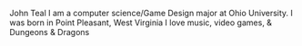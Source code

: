 John
Teal
I am a computer science/Game Design major at Ohio University.
I was born in Point Pleasant, West Virginia
I love music, video games, & Dungeons & Dragons
